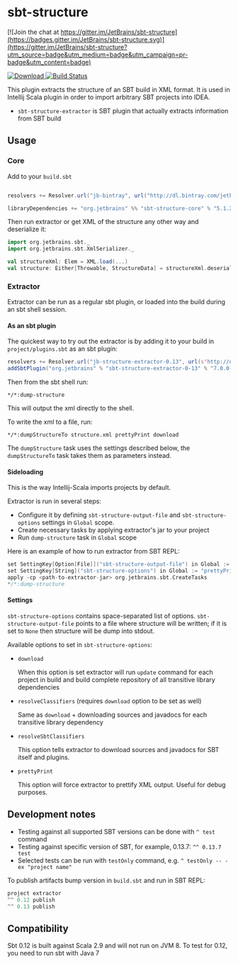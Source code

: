 # sbt-structure

[![Join the chat at https://gitter.im/JetBrains/sbt-structure](https://badges.gitter.im/JetBrains/sbt-structure.svg)](https://gitter.im/JetBrains/sbt-structure?utm_source=badge&utm_medium=badge&utm_campaign=pr-badge&utm_content=badge)

[![Download](https://api.bintray.com/packages/jetbrains/sbt-plugins/sbt-structure-core/images/download.svg) ](https://bintray.com/jetbrains/sbt-plugins/sbt-structure-core/_latestVersion)
[![Build Status](https://travis-ci.org/JetBrains/sbt-structure.svg)](https://travis-ci.org/JetBrains/sbt-structure)

This plugin extracts the structure of an SBT build in XML format. It is used in
Intellij Scala plugin in order to import arbitrary SBT projects into IDEA.

- `sbt-structure-extractor` is SBT plugin that actually extracts information from SBT build

## Usage

### Core

Add to your `build.sbt`

```scala

resolvers += Resolver.url("jb-bintray", url("http://dl.bintray.com/jetbrains/sbt-plugins"))(Resolver.ivyStylePatterns)

libraryDependencies += "org.jetbrains" %% "sbt-structure-core" % "5.1.2" // or later version
```

Then run extractor or get XML of the structure any other way and deserialize it:

```scala
import org.jetbrains.sbt._
import org.jetbrains.sbt.XmlSerializer._

val structureXml: Elem = XML.load(...)
val structure: Either[Throwable, StructureData] = structureXml.deserialize[StructureData]
```

### Extractor

Extractor can be run as a regular sbt plugin, or loaded into the build during an sbt shell session.

#### As an sbt plugin

The quickest way to try out the extractor is by adding it to your build in `project/plugins.sbt` as an sbt plugin:

```scala
resolvers += Resolver.url("jb-structure-extractor-0.13", url(s"http://dl.bintray.com/jetbrains/sbt-plugins"))(sbt.Patterns(false,"[organisation]/[module]/scala_2.10/sbt_0.13/[revision]/[type]s/[artifact](-[classifier]).[ext]"))
addSbtPlugin("org.jetbrains" % "sbt-structure-extractor-0-13" % "7.0.0-12-ga98ec5e")
```

Then from the sbt shell run:

    */*:dump-structure
    
This will output the xml directly to the shell.

To write the xml to a file, run:

    */*:dumpStructureTo structure.xml prettyPrint download
    
The `dumpStructure` task uses the settings described below, the `dumpStructureTo` task takes them as parameters instead.

#### Sideloading

This is the way Intellij-Scala imports projects by default.

Extractor is run in several steps:

- Configure it by defining `sbt-structure-output-file` and
  `sbt-structure-options` settings in `Global` scope.
- Create necessary tasks by applying extractor's jar to your project
- Run `dump-structure` task in `Global` scope

Here is an example of how to run extractor from SBT REPL:

```scala
set SettingKey[Option[File]]("sbt-structure-output-file") in Global := Some(file("structure.xml"))
set SettingKey[String]("sbt-structure-options") in Global := "prettyPrint download"
apply -cp <path-to-extractor-jar> org.jetbrains.sbt.CreateTasks
*/*:dump-structure
```

#### Settings

`sbt-structure-options` contains space-separated list of options.
`sbt-structure-output-file` points to a file where structure will be written; if
it is set to `None` then structure will be dump into stdout.

Available options to set in `sbt-structure-options`:

- `download`

  When this option is set extractor will run `update` command for each project in build and build complete
  repository of all transitive library dependencies

- `resolveClassifiers` (requires `download` option to be set as well)

  Same as `download` + downloading sources and javadocs for each transitive library dependency

- `resolveSbtClassifiers`

  This option tells extractor to download sources and javadocs for SBT itself and plugins.

- `prettyPrint`

  This option will force extractor to prettify XML output. Useful for debug purposes.

## Development notes

- Testing against all supported SBT versions can be done with `^ test` command
- Testing against specific version of SBT, for example, 0.13.7: `^^ 0.13.7 test`
- Selected tests can be run with `testOnly` command, e.g. `^ testOnly -- -ex "project name"`

To publish artifacts bump version in `build.sbt` and run in SBT REPL:

```scala
project extractor
^^ 0.12 publish
^^ 0.13 publish
```
   
## Compatibility

Sbt 0.12 is built against Scala 2.9 and will not run on JVM 8. To test for 0.12, you need to run sbt with Java 7
